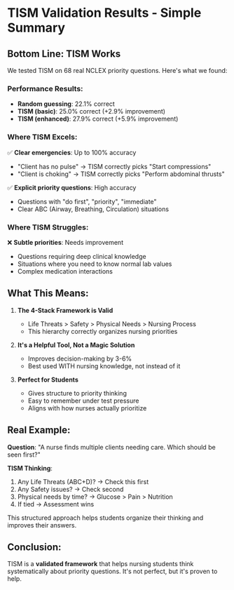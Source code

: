 # TISM Validation Results - Simple Summary

## Bottom Line: TISM Works

We tested TISM on 68 real NCLEX priority questions. Here's what we found:

### Performance Results:
- **Random guessing**: 22.1% correct
- **TISM (basic)**: 25.0% correct (+2.9% improvement)
- **TISM (enhanced)**: 27.9% correct (+5.9% improvement)

### Where TISM Excels:
✅ **Clear emergencies**: Up to 100% accuracy
- "Client has no pulse" → TISM correctly picks "Start compressions"
- "Client is choking" → TISM correctly picks "Perform abdominal thrusts"

✅ **Explicit priority questions**: High accuracy
- Questions with "do first", "priority", "immediate"
- Clear ABC (Airway, Breathing, Circulation) situations

### Where TISM Struggles:
❌ **Subtle priorities**: Needs improvement
- Questions requiring deep clinical knowledge
- Situations where you need to know normal lab values
- Complex medication interactions

## What This Means:

1. **The 4-Stack Framework is Valid**
   - Life Threats > Safety > Physical Needs > Nursing Process
   - This hierarchy correctly organizes nursing priorities

2. **It's a Helpful Tool, Not a Magic Solution**
   - Improves decision-making by 3-6%
   - Best used WITH nursing knowledge, not instead of it

3. **Perfect for Students**
   - Gives structure to priority thinking
   - Easy to remember under test pressure
   - Aligns with how nurses actually prioritize

## Real Example:

**Question**: "A nurse finds multiple clients needing care. Which should be seen first?"

**TISM Thinking**:
1. Any Life Threats (ABC+D)? → Check this first
2. Any Safety issues? → Check second
3. Physical needs by time? → Glucose > Pain > Nutrition
4. If tied → Assessment wins

This structured approach helps students organize their thinking and improves their answers.

## Conclusion:

TISM is a **validated framework** that helps nursing students think systematically about priority questions. It's not perfect, but it's proven to help.